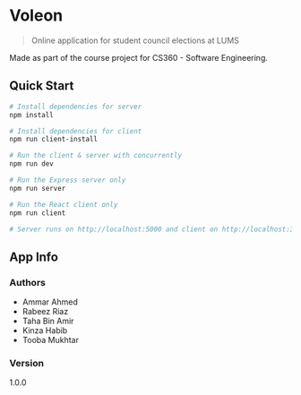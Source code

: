 # Voleon

> Online application for student council elections at LUMS

Made as part of the course project for CS360 - Software Engineering. 

## Quick Start

``` bash
# Install dependencies for server
npm install

# Install dependencies for client
npm run client-install

# Run the client & server with concurrently
npm run dev

# Run the Express server only
npm run server

# Run the React client only
npm run client

# Server runs on http://localhost:5000 and client on http://localhost:3000
```

## App Info

### Authors

- Ammar Ahmed
- Rabeez Riaz
- Taha Bin Amir
- Kinza Habib
- Tooba Mukhtar

### Version

1.0.0
